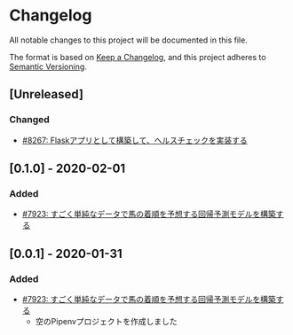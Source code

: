 # Changelog

All notable changes to this project will be documented in this file.

The format is based on [Keep a Changelog](https://keepachangelog.com/en/1.0.0/),
and this project adheres to [Semantic Versioning](https://semver.org/spec/v2.0.0.html).

## [Unreleased]
### Changed
- [#8267: Flaskアプリとして構築して、ヘルスチェックを実装する](https://redmine.u6k.me/issues/8267)

## [0.1.0] - 2020-02-01
### Added
- [#7923: すごく単純なデータで馬の着順を予想する回帰予測モデルを構築する](https://redmine.u6k.me/issues/7923)

## [0.0.1] - 2020-01-31
### Added
- [#7923: すごく単純なデータで馬の着順を予想する回帰予測モデルを構築する](https://redmine.u6k.me/issues/7923)
    - 空のPipenvプロジェクトを作成しました
